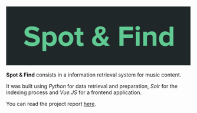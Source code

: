 ![](SpotFind.png)

**Spot & Find** consists in a information retrieval system for music content.

It was built using *Python* for data retrieval and preparation, *Solr* for the indexing process and *Vue.JS* for a frontend application.

You can read the project report [here](report.pdf).
